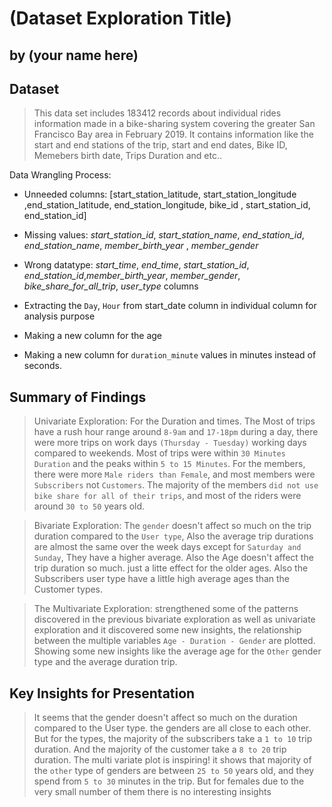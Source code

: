 # (Dataset Exploration Title)
## by (your name here)


## Dataset

> This data set includes 183412 records about individual rides information made in a bike-sharing system covering the greater San Francisco Bay area in February 2019. It contains information like the start and end stations of the trip, start and end dates, Bike ID, Memebers birth date, Trips Duration and etc.. 

Data Wrangling Process: 

- Unneeded columns: [start_station_latitude, start_station_longitude ,end_station_latitude, end_station_longitude, bike_id , start_station_id, end_station_id]

- Missing values: *start_station_id*, *start_station_name*, *end_station_id*, *end_station_name*, *member_birth_year* , *member_gender*

- Wrong datatype: *start_time*, *end_time*, *start_station_id*, *end_station_id*,*member_birth_year*, *member_gender*, *bike_share_for_all_trip*, *user_type* columns 

- Extracting the `Day`, `Hour` from start_date column in individual column for analysis purpose
- Making a new column for the age
- Making a new column for `duration_minute` values in minutes instead of seconds.


## Summary of Findings

> Univariate Exploration: For the Duration and times. The Most of trips have a rush hour range around `8-9am` and `17-18pm` during a day, there were more trips on work days `(Thursday - Tuesday)` working days compared to weekends. Most of trips were within `30 Minutes Duration` and the peaks within `5 to 15 Minutes`. For the members, there were more `Male riders than Female`, and most members were `Subscribers` not `Customers`. The majority of the members `did not use bike share for all of their trips`, and most of the riders were around `30 to 50` years old.

> Bivariate Exploration: The `gender` doesn't affect so much on the trip duration compared to the `User type`, Also the average trip durations are almost the same over the week days except for `Saturday and Sunday`, They have a higher average. Also the Age doesn't affect the trip duration so much. just a litte effect for the older ages. Also the Subscribers user type have a little high average ages than the Customer types.

> The Multivariate Exploration: strengthened some of the patterns discovered in the previous bivariate exploration as well as univariate exploration and it discovered some new insights, the relationship between the multiple variables `Age - Duration - Gender` are plotted. Showing some new insights like the average age for the `Other` gender type and the average duration trip.

## Key Insights for Presentation

> It seems that the gender doesn't affect so much on the duration compared to the User type. the genders are all close to each other. But for the types, the majority of the subscribers take a `1 to 10` trip duration. And the majority of the customer take a `8 to 20` trip duration.
> The multi variate plot is inspiring! it shows that majority  of the `other` type of genders are between `25 to 50` years old, and they spend from `5 to 30` minutes in the trip. But for females due to the very small number of them there is no interesting insights
